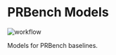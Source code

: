 # PRBench Models

![workflow](https://github.com/Princeton-Robot-Planning-and-Learning/prbench-models/actions/workflows/ci.yml/badge.svg)

Models for PRBench baselines.
